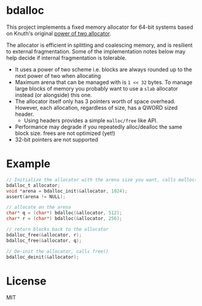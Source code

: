 # bdalloc
This project implements a fixed memory allocator for 64-bit systems based on Knuth's original [power of two allocator](https://en.wikipedia.org/wiki/Buddy_memory_allocation).

The allocator is efficient in splitting and coalescing memory, and is resilient to external fragmentation. Some of the implementation notes below may help decide if internal fragmentation is tolerable.

* It uses a power of two scheme i.e. blocks are always rounded up to the next power of two when allocating
* Maximum arena that can be managed with is `1 << 32` bytes. To manage large blocks of memory you probably want to use a `slab` allocator instead (or alongside) this one.
* The allocator itself only has 3 pointers worth of space overhead. However, each allocation, regardless of size, has a QWORD sized header.
  * Using headers provides a simple `malloc/free` like API.
* Performance may degrade if you repeatedly alloc/dealloc the same block size. frees are not optimized (yet!)
* 32-bit pointers are not supported

# Example
```c
// Initialize the allocator with the arena size you want, calls malloc()
bdalloc_t allocator;
void *arena = bdalloc_init(&allocator, 1024);
assert(arena != NULL);

// allocate on the arena
char* q = (char*) bdalloc(&allocator, 512);
char* r = (char*) bdalloc(&allocator, 256);

// return blocks back to the allocator
bdalloc_free(&allocator, r);
bdalloc_free(&allocator, q);

// De-init the allocator, calls free()
bdalloc_deinit(&allocator);
```

# License
MIT
